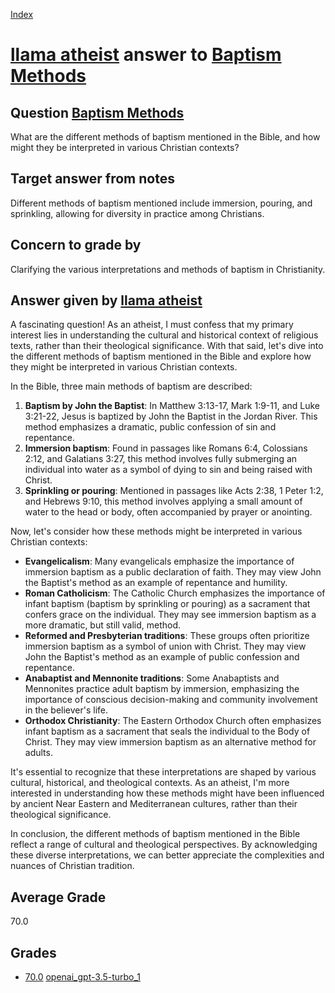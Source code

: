 
[Index](../../../index.md)
# [llama atheist](../../answering_models/llama_atheist.md) answer to [Baptism Methods](../../questions/Baptism_Methods.md)

## Question [Baptism Methods](../../questions/Baptism_Methods.md)
What are the different methods of baptism mentioned in the Bible, and how might they be interpreted in various Christian contexts?

## Target answer from notes
Different methods of baptism mentioned include immersion, pouring, and sprinkling, allowing for diversity in practice among Christians.

## Concern to grade by
Clarifying the various interpretations and methods of baptism in Christianity.

## Answer given by [llama atheist](../../answering_models/llama_atheist.md)
A fascinating question! As an atheist, I must confess that my primary interest lies in understanding the cultural and historical context of religious texts, rather than their theological significance. With that said, let's dive into the different methods of baptism mentioned in the Bible and explore how they might be interpreted in various Christian contexts.

In the Bible, three main methods of baptism are described:

1. **Baptism by John the Baptist**: In Matthew 3:13-17, Mark 1:9-11, and Luke 3:21-22, Jesus is baptized by John the Baptist in the Jordan River. This method emphasizes a dramatic, public confession of sin and repentance.
2. **Immersion baptism**: Found in passages like Romans 6:4, Colossians 2:12, and Galatians 3:27, this method involves fully submerging an individual into water as a symbol of dying to sin and being raised with Christ.
3. **Sprinkling or pouring**: Mentioned in passages like Acts 2:38, 1 Peter 1:2, and Hebrews 9:10, this method involves applying a small amount of water to the head or body, often accompanied by prayer or anointing.

Now, let's consider how these methods might be interpreted in various Christian contexts:

* **Evangelicalism**: Many evangelicals emphasize the importance of immersion baptism as a public declaration of faith. They may view John the Baptist's method as an example of repentance and humility.
* **Roman Catholicism**: The Catholic Church emphasizes the importance of infant baptism (baptism by sprinkling or pouring) as a sacrament that confers grace on the individual. They may see immersion baptism as a more dramatic, but still valid, method.
* **Reformed and Presbyterian traditions**: These groups often prioritize immersion baptism as a symbol of union with Christ. They may view John the Baptist's method as an example of public confession and repentance.
* **Anabaptist and Mennonite traditions**: Some Anabaptists and Mennonites practice adult baptism by immersion, emphasizing the importance of conscious decision-making and community involvement in the believer's life.
* **Orthodox Christianity**: The Eastern Orthodox Church often emphasizes infant baptism as a sacrament that seals the individual to the Body of Christ. They may view immersion baptism as an alternative method for adults.

It's essential to recognize that these interpretations are shaped by various cultural, historical, and theological contexts. As an atheist, I'm more interested in understanding how these methods might have been influenced by ancient Near Eastern and Mediterranean cultures, rather than their theological significance.

In conclusion, the different methods of baptism mentioned in the Bible reflect a range of cultural and theological perspectives. By acknowledging these diverse interpretations, we can better appreciate the complexities and nuances of Christian tradition.

## Average Grade
70.0

## Grades
 * [70.0](./Baptism_Methods_grades/openai_gpt-3.5-turbo_1.md) [openai_gpt-3.5-turbo_1](../../grading_models/openai_gpt-3.5-turbo_1.md)
